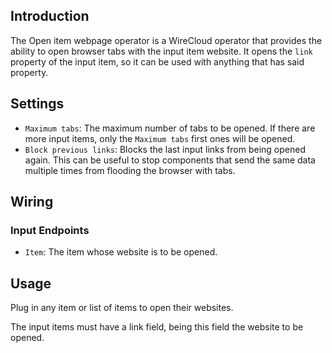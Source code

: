 ## Introduction

The Open item webpage operator is a WireCloud operator that provides the ability to open browser tabs with the input item website.
It opens the `link` property of the input item, so it can be used with anything that has said property.

## Settings

- `Maximum tabs`: The maximum number of tabs to be opened. If there are more input items, only the `Maximum tabs` first ones will be opened.
- `Block previous links`: Blocks the last input links from being opened again. This can be useful to stop components that send the same data multiple times from flooding the browser with tabs.

## Wiring

### Input Endpoints

- `Item`: The item whose website is to be opened.

## Usage

Plug in any item or list of items to open their websites.

The input items must have a link field, being this field the website to be opened.
